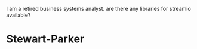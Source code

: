  I am a retired business systems analyst.
 are there any libraries for streamio available?
 # Stewart-Parker
